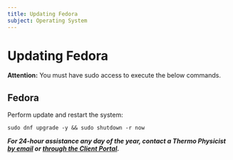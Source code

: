 ```yaml
---
title: Updating Fedora
subject: Operating System
---
```


# Updating Fedora

**Attention:** You must have sudo access to execute the below commands.

## Fedora
Perform update and restart the system:
```shell
sudo dnf upgrade -y && sudo shutdown -r now
```

**_For 24-hour assistance any day of the year, contact a Thermo Physicist [by email](mailto:physicists@thermo.io) or [through the Client Portal](https://www.thermo.io/login/)._**
